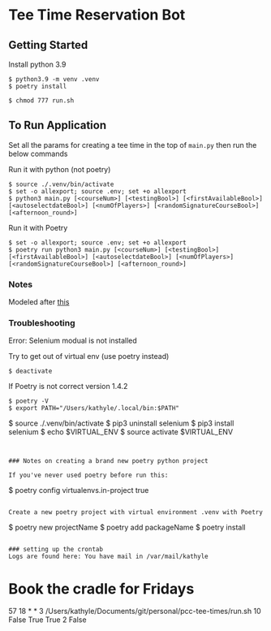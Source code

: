 # Tee Time Reservation Bot


## Getting Started
Install python 3.9

```
$ python3.9 -m venv .venv
$ poetry install
```

```
$ chmod 777 run.sh
```

## To Run Application
Set all the params for creating a tee time in the top of `main.py` then run the below commands

Run it with python (not poetry)

```
$ source ./.venv/bin/activate
$ set -o allexport; source .env; set +o allexport
$ python3 main.py [<courseNum>] [<testingBool>] [<firstAvailableBool>] [<autoselectdateBool>] [<numOfPlayers>] [<randomSignatureCourseBool>] [<afternoon_round>]
```

Run it with Poetry

```
$ set -o allexport; source .env; set +o allexport
$ poetry run python3 main.py [<courseNum>] [<testingBool>] [<firstAvailableBool>] [<autoselectdateBool>] [<numOfPlayers>] [<randomSignatureCourseBool>] [<afternoon_round>]
```


### Notes
Modeled after [this](https://medium.com/@ryujimorita.1009/how-i-built-a-booking-automation-bot-to-get-a-popular-cafe-admission-ticket-851bb2f9eac0)


### Troubleshooting
Error: Selenium modual is not installed

Try to get out of virtual env (use poetry instead)
```
$ deactivate
```

If Poetry is not correct version 1.4.2
```
$ poetry -V
$ export PATH="/Users/kathyle/.local/bin:$PATH"
```
$ source ./.venv/bin/activate
$ pip3 uninstall selenium
$ pip3 install selenium
$ echo $VIRTUAL_ENV
$ source activate $VIRTUAL_ENV
```


### Notes on creating a brand new poetry python project

If you've never used poetry before run this:

```
$ poetry config virtualenvs.in-project true
```

Create a new poetry project with virtual environment .venv with Poetry
```
$ poetry new projectName
$ poetry add packageName
$ poetry install
```

### setting up the crontab
Logs are found here: You have mail in /var/mail/kathyle
```
# Book the cradle for Fridays
57 18 * * 3 /Users/kathyle/Documents/git/personal/pcc-tee-times/run.sh 10 False True True 2 False
```
